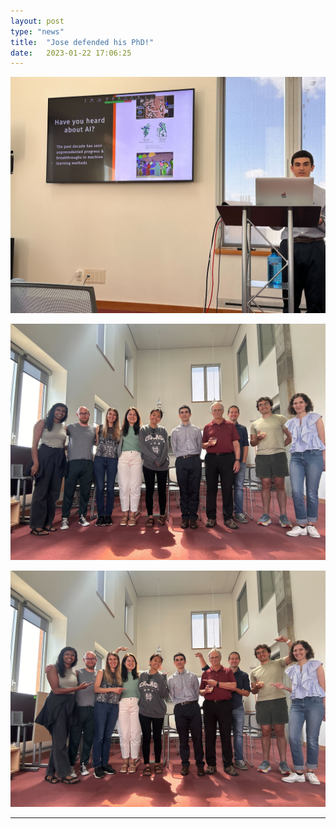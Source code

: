 ```yaml
---
layout: post
type: "news"
title:  "Jose defended his PhD!"
date:   2023-01-22 17:06:25
---
```


![image](/images/posts/Jose_defense_0.jpg)

![image](/images/posts/Jose_defense_1.jpg)

![image](/images/posts/Jose_defense_2.jpg)

---
